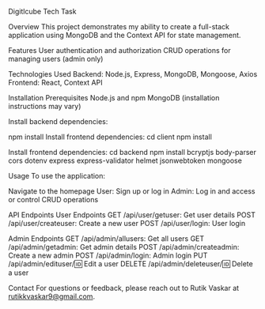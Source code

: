 Digitlcube Tech Task


Overview
This project demonstrates my ability to create a full-stack application using MongoDB and the Context API for state management.

Features
User authentication and authorization
CRUD operations for managing users (admin only)

Technologies Used
Backend: Node.js, Express, MongoDB, Mongoose, Axios
Frontend: React, Context API

Installation
Prerequisites
Node.js and npm
MongoDB (installation instructions may vary)

Install backend dependencies:

npm install
Install frontend dependencies:
cd client
npm install

Install frontend dependencies:
cd backend
npm install bcryptjs body-parser cors dotenv express express-validator helmet jsonwebtoken mongoose

Usage
To use the application:

Navigate to the homepage
User: Sign up or log in
Admin: Log in and access or control CRUD operations

API Endpoints
User Endpoints
GET /api/user/getuser: Get user details
POST /api/user/createuser: Create a new user
POST /api/user/login: User login

Admin Endpoints
GET /api/admin/allusers: Get all users
GET /api/admin/getadmin: Get admin details
POST /api/admin/createadmin: Create a new admin
POST /api/admin/login: Admin login
PUT /api/admin/edituser/:id: Edit a user
DELETE /api/admin/deleteuser/:id: Delete a user

Contact
For questions or feedback, please reach out to Rutik Vaskar at rutikkvaskar9@gmail.com.
